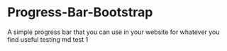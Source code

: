 # Progress-Bar-Bootstrap
A simple progress bar that you can use in your website for whatever you find useful
testing md
test 1
